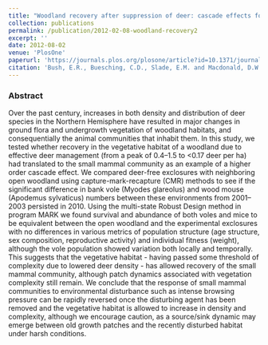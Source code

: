 ```yaml
---
title: "Woodland recovery after suppression of deer: cascade effects for small mammals, wood mice (Apodemus sylvaticus) and bank voles (Myodes glareolus)"
collection: publications
permalink: /publication/2012-02-08-woodland-recovery2
excerpt: ''
date: 2012-08-02
venue: 'PlosOne'
paperurl: 'https://journals.plos.org/plosone/article?id=10.1371/journal.pone.0031404'
citation: 'Bush, E.R., Buesching, C.D., Slade, E.M. and Macdonald, D.W., 2012. Woodland recovery after suppression of deer: cascade effects for small mammals, wood mice (Apodemus sylvaticus) and bank voles (Myodes glareolus). PLoS One, 7(2), p.e31404.'
---
```

  
### Abstract
Over the past century, increases in both density and distribution of deer species in the Northern Hemisphere have resulted in major changes in ground flora and undergrowth vegetation of woodland habitats, and consequentially the animal communities that inhabit them. In this study, we tested whether recovery in the vegetative habitat of a woodland due to effective deer management (from a peak of 0.4–1.5 to <0.17 deer per ha) had translated to the small mammal community as an example of a higher order cascade effect. We compared deer-free exclosures with neighboring open woodland using capture-mark-recapture (CMR) methods to see if the significant difference in bank vole (Myodes glareolus) and wood mouse (Apodemus sylvaticus) numbers between these environments from 2001–2003 persisted in 2010. Using the multi-state Robust Design method in program MARK we found survival and abundance of both voles and mice to be equivalent between the open woodland and the experimental exclosures with no differences in various metrics of population structure (age structure, sex composition, reproductive activity) and individual fitness (weight), although the vole population showed variation both locally and temporally. This suggests that the vegetative habitat - having passed some threshold of complexity due to lowered deer density - has allowed recovery of the small mammal community, although patch dynamics associated with vegetation complexity still remain. We conclude that the response of small mammal communities to environmental disturbance such as intense browsing pressure can be rapidly reversed once the disturbing agent has been removed and the vegetative habitat is allowed to increase in density and complexity, although we encourage caution, as a source/sink dynamic may emerge between old growth patches and the recently disturbed habitat under harsh conditions.
